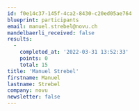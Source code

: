 ```yaml
---
id: f0e14c37-145f-4ca2-8430-c20ed05ae764
blueprint: participants
email: manuel.strebel@novu.ch
mandelbaerli_received: false
results:
  -
    completed_at: '2022-03-31 13:52:33'
    points: 0
    total: 15
title: 'Manuel Strebel'
firstname: Manuel
lastname: Strebel
company: novu
newsletter: false
---
```

